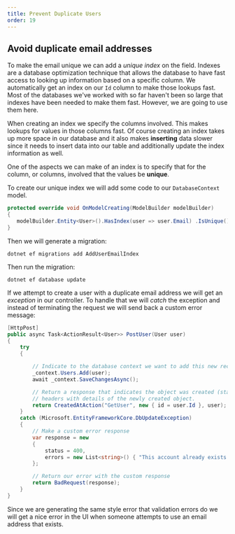 ```yaml
---
title: Prevent Duplicate Users
order: 19
---
```


## Avoid duplicate email addresses

To make the email unique we can add a _unique index_ on the field. Indexes are a
database optimization technique that allows the database to have fast access to
looking up information based on a specific column. We automatically get an index
on our `Id` column to make those lookups fast. Most of the databases we've
worked with so far haven't been so large that indexes have been needed to make
them fast. However, we are going to use them here.

When creating an index we specify the columns involved. This makes lookups for
values in those columns fast. Of course creating an index takes up more space in
our database and it also makes **inserting** data slower since it needs to
insert data into our table and additionally update the index information as
well.

One of the aspects we can make of an index is to specify that for the column, or
columns, involved that the values be **unique**.

To create our unique index we will add some code to our `DatabaseContext` model.

```csharp
protected override void OnModelCreating(ModelBuilder modelBuilder)
{
   modelBuilder.Entity<User>().HasIndex(user => user.Email) .IsUnique();
}
```

Then we will generate a migration:

```shell
dotnet ef migrations add AddUserEmailIndex
```

Then run the migration:

```shell
dotnet ef database update
```

If we attempt to create a user with a duplicate email address we will get an
_exception_ in our controller. To handle that we will _catch_ the exception and
instead of terminating the request we will send back a custom error message:

```csharp
[HttpPost]
public async Task<ActionResult<User>> PostUser(User user)
{
    try
    {

        // Indicate to the database context we want to add this new record
        _context.Users.Add(user);
        await _context.SaveChangesAsync();

        // Return a response that indicates the object was created (status code `201`) and some additional
        // headers with details of the newly created object.
        return CreatedAtAction("GetUser", new { id = user.Id }, user);
    }
    catch (Microsoft.EntityFrameworkCore.DbUpdateException)
    {
        // Make a custom error response
        var response = new
        {
            status = 400,
            errors = new List<string>() { "This account already exists!" }
        };

        // Return our error with the custom response
        return BadRequest(response);
    }
}
```

Since we are generating the same style error that validation errors do we will
get a nice error in the UI when someone attempts to use an email address that
exists.

<GithubCommitViewer repo="gstark/TacoTuesday" commit="ec731b3"/>
